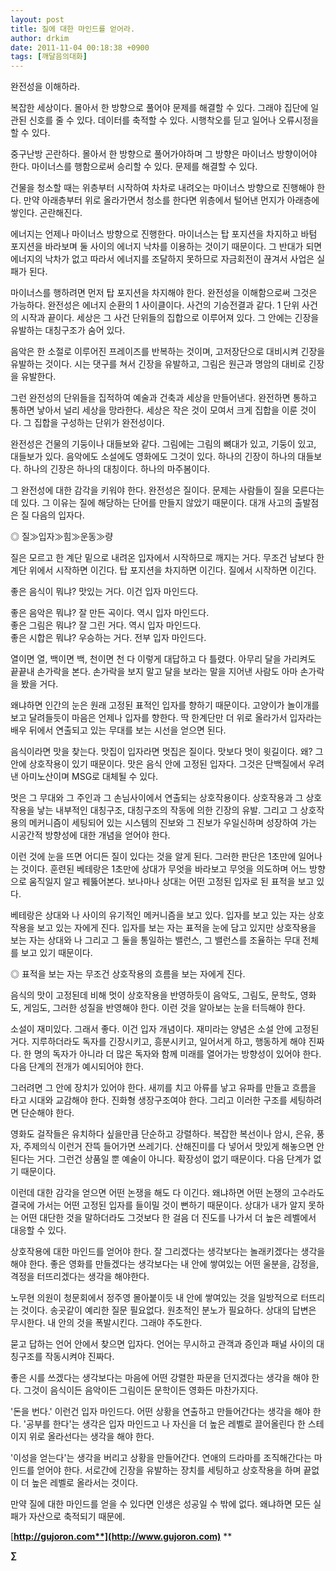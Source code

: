 ```yaml
---
layout: post
title: 질에 대한 마인드를 얻어라.
author: drkim
date: 2011-11-04 00:18:38 +0900
tags: [깨달음의대화]
---
```

완전성을 이해하라. 

복잡한 세상이다. 몰아서 한 방향으로 풀어야 문제를 해결할 수 있다. 그래야 집단에 일관된 신호를 줄 수 있다. 데이터를 축적할 수 있다. 시행착오를 딛고 일어나 오류시정을 할 수 있다. 

중구난방 곤란하다. 몰아서 한 방향으로 풀어가야하며 그 방향은 마이너스 방향이어야 한다. 마이너스를 행함으로써 승리할 수 있다. 문제를 해결할 수 있다. 

건물을 청소할 때는 위층부터 시작하여 차차로 내려오는 마이너스 방향으로 진행해야 한다. 만약 아래층부터 위로 올라가면서 청소를 한다면 위층에서 털어낸 먼지가 아래층에 쌓인다. 곤란해진다. 

에너지는 언제나 마이너스 방향으로 진행한다. 마이너스는 탑 포지션을 차지하고 바텀 포지션을 바라보며 둘 사이의 에너지 낙차를 이용하는 것이기 때문이다. 그 반대가 되면 에너지의 낙차가 없고 따라서 에너지를 조달하지 못하므로 자금회전이 끊겨서 사업은 실패가 된다. 

마이너스를 행하려면 먼저 탑 포지션을 차지해야 한다. 완전성을 이해함으로써 그것은 가능하다. 완전성은 에너지 순환의 1 사이클이다. 사건의 기승전결과 같다. 1 단위 사건의 시작과 끝이다. 세상은 그 사건 단위들의 집합으로 이루어져 있다. 그 안에는 긴장을 유발하는 대칭구조가 숨어 있다. 

음악은 한 소절로 이루어진 프레이즈를 반복하는 것이며, 고저장단으로 대비시켜 긴장을 유발하는 것이다. 시는 댓구를 쳐서 긴장을 유발하고, 그림은 원근과 명암의 대비로 긴장을 유발한다. 

그런 완전성의 단위들을 집적하여 예술과 건축과 세상을 만들어낸다. 완전하면 통하고 통하면 낳아서 널리 세상을 망라한다. 세상은 작은 것이 모여서 크게 집합을 이룬 것이다. 그 집합을 구성하는 단위가 완전성이다. 

완전성은 건물의 기둥이나 대들보와 같다. 그림에는 그림의 뼈대가 있고, 기둥이 있고, 대들보가 있다. 음악에도 소설에도 영화에도 그것이 있다. 하나의 긴장이 하나의 대들보다. 하나의 긴장은 하나의 대칭이다. 하나의 마주봄이다. 

그 완전성에 대한 감각을 키워야 한다. 완전성은 질이다. 문제는 사람들이 질을 모른다는데 있다. 그 이유는 질에 해당하는 단어를 만들지 않았기 때문이다. 대개 사고의 출발점은 질 다음의 입자다. 

◎ 질≫입자≫힘≫운동≫량 

질은 모르고 한 계단 밑으로 내려온 입자에서 시작하므로 깨지는 거다. 무조건 남보다 한 계단 위에서 시작하면 이긴다. 탑 포지션을 차지하면 이긴다. 질에서 시작하면 이긴다. 

좋은 음식이 뭐냐? 맛있는 거다. 이건 입자 마인드다.

  
좋은 음악은 뭐냐? 잘 만든 곡이다. 역시 입자 마인드다.  
좋은 그림은 뭐냐? 잘 그린 거다. 역시 입자 마인드다.  
좋은 시합은 뭐냐? 우승하는 거다. 전부 입자 마인드다. 

열이면 열, 백이면 백, 천이면 천 다 이렇게 대답하고 다 틀렸다. 아무리 달을 가리켜도 끝끝내 손가락을 본다. 손가락을 보지 말고 달을 보라는 말을 지어낸 사람도 아마 손가락을 봤을 거다. 

왜냐하면 인간의 눈은 원래 고정된 표적인 입자를 향하기 때문이다. 고양이가 놀이개를 보고 달려들듯이 마음은 언제나 입자를 향한다. 딱 한계단만 더 위로 올라가서 입자라는 배우 뒤에서 연출되고 있는 무대를 보는 시선을 얻으면 된다. 

음식이라면 맛을 찾는다. 맛집이 입자라면 멋집은 질이다. 맛보다 멋이 윗길이다. 왜? 그 안에 상호작용이 있기 때문이다. 맛은 음식 안에 고정된 입자다. 그것은 단백질에서 우려낸 아미노산이며 MSG로 대체될 수 있다. 

멋은 그 무대와 그 주인과 그 손님사이에서 연출되는 상호작용이다. 상호작용과 그 상호작용을 낳는 내부적인 대칭구조, 대칭구조의 작동에 의한 긴장의 유발. 그리고 그 상호작용의 메커니즘이 세팅되어 있는 시스템의 진보와 그 진보가 우일신하며 성장하여 가는 시공간적 방향성에 대한 개념을 얻어야 한다. 

이런 것에 눈을 뜨면 어디든 질이 있다는 것을 알게 된다. 그러한 판단은 1초만에 일어나는 것이다. 훈련된 베테랑은 1초만에 상대가 무엇을 바라보고 무엇을 의도하며 어느 방향으로 움직일지 알고 꿰뚫어본다. 보나마나 상대는 어떤 고정된 입자로 된 표적을 보고 있다. 

베테랑은 상대와 나 사이의 유기적인 메커니즘을 보고 있다. 입자를 보고 있는 자는 상호작용을 보고 있는 자에게 진다. 입자를 보는 자는 표적을 눈에 담고 있지만 상호작용을 보는 자는 상대와 나 그리고 그 둘을 통일하는 밸런스, 그 밸런스를 조율하는 무대 전체를 보고 있기 때문이다. 

◎ 표적을 보는 자는 무조건 상호작용의 흐름을 보는 자에게 진다. 

음식의 맛이 고정된데 비해 멋이 상호작용을 반영하듯이 음악도, 그림도, 문학도, 영화도, 게임도, 그러한 성질을 반영해야 한다. 이런 것을 알아보는 눈을 터득해야 한다. 

소설이 재미있다. 그래서 좋다. 이건 입자 개념이다. 재미라는 양념은 소설 안에 고정된 거다. 지루하더라도 독자를 긴장시키고, 흥분시키고, 일어서게 하고, 행동하게 해야 진짜다. 한 명의 독자가 아니라 더 많은 독자와 함께 미래를 열어가는 방향성이 있어야 한다. 다음 단계의 전개가 예시되어야 한다. 

그러려면 그 안에 장치가 있어야 한다. 새끼를 치고 아류를 낳고 유파를 만들고 흐름을 타고 시대와 교감해야 한다. 진화형 생장구조여야 한다. 그리고 이러한 구조를 세팅하려면 단순해야 한다. 

영화도 걸작들은 유치하다 싶을만큼 단순하고 강렬하다. 복잡한 복선이나 암시, 은유, 풍자, 주제의식 이런거 잔뜩 들어가면 쓰레기다. 산해진미를 다 넣어서 맛있게 해놓으면 안 된다는 거다. 그런건 상품일 뿐 예술이 아니다. 확장성이 없기 때문이다. 다음 단계가 없기 때문이다. 

이런데 대한 감각을 얻으면 어떤 논쟁을 해도 다 이긴다. 왜냐하면 어떤 논쟁의 고수라도 결국에 가서는 어떤 고정된 입자를 들이밀 것이 뻔하기 때문이다. 상대가 내가 알지 못하는 어떤 대단한 것을 말하더라도 그것보다 한 걸음 더 진도를 나가서 더 높은 레벨에서 대응할 수 있다. 

상호작용에 대한 마인드를 얻어야 한다. 잘 그리겠다는 생각보다는 놀래키겠다는 생각을 해야 한다. 좋은 영화를 만들겠다는 생각보다는 내 안에 쌓여있는 어떤 울분을, 감정을, 격정을 터뜨리겠다는 생각을 해야한다. 



노무현 의원이 청문회에서 정주영 몰아붙이듯 내 안에 쌓여있는 것을 일방적으로 터뜨리는 것이다. 송곳같이 예리한 질문 필요없다. 원초적인 분노가 필요하다. 상대의 답변은 무시한다. 내 안의 것을 폭발시킨다. 그래야 주도한다.




  묻고 답하는 언어 안에서 찾으면 입자다. 언어는 무시하고 관객과 증인과 패널 사이의 대칭구조를 작동시켜야 진짜다.


좋은 시를 쓰겠다는 생각보다는 마음에 어떤 강렬한 파문을 던지겠다는 생각을 해야 한다. 그것이 음식이든 음악이든 그림이든 문학이든 영화든 마찬가지다. 

'돈을 번다.' 이런건 입자 마인드다. 어떤 상황을 연출하고 만들어간다는 생각을 해야 한다. '공부를 한다'는 생각은 입자 마인드고 나 자신을 더 높은 레벨로 끌어올린다 한 스테이지 위로 올라선다는 생각을 해야 한다. 

'이성을 얻는다'는 생각을 버리고 상황을 만들어간다. 연애의 드라마를 조직해간다는 마인드를 얻어야 한다. 서로간에 긴장을 유발하는 장치를 세팅하고 상호작용을 하며 끝없이 더 높은 레벨로 올라서는 것이다. 

만약 질에 대한 마인드를 얻을 수 있다면 인생은 성공일 수 밖에 없다. 왜냐하면 모든 실패가 자산으로 축적되기 때문에. 




  




[**http://gujoron.com**](http://www.gujoron.com)** 
**

**∑**